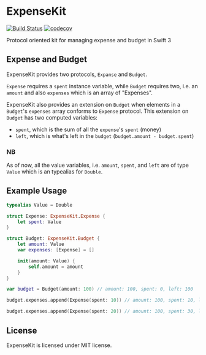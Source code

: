 # ExpenseKit

[![Build Status](https://travis-ci.org/NicholasTD07/ExpenseKit.svg?branch=master)](https://travis-ci.org/NicholasTD07/ExpenseKit)
[![codecov](https://codecov.io/gh/NicholasTD07/ExpenseKit/branch/master/graph/badge.svg)](https://codecov.io/gh/NicholasTD07/ExpenseKit)


Protocol oriented kit for managing expense and budget in Swift 3
## Expense and Budget

ExpenseKit provides two protocols, `Expanse` and `Budget`.

`Expense` requires a `spent` instance variable, while `Budget` requires two, i.e. an `amount` and also `expenses` which is an array of "Expenses".

ExpenseKit also provides an extension on `Budget` when elements in a `Budget`'s `expenses` array conforms to `Expense` protocol.
This extension on `Budget` has two computed variables:

- `spent`, which is the sum of all the `expense`'s `spent` (money)
- `left`, which is what's left in the `budget` (`budget.amount - budget.spent`) 

### NB

As of now, all the value variables, i.e. `amount`, `spent`, and `left` are of type `Value` which is an typealias for `Double`.

## Example Usage

```swift
typealias Value = Double

struct Expense: ExpenseKit.Expense {
    let spent: Value
}

struct Budget: ExpenseKit.Budget {
    let amount: Value
    var expenses: [Expense] = []

    init(amount: Value) {
        self.amount = amount
    }
}

var budget = Budget(amount: 100) // amount: 100, spent: 0, left: 100

budget.expenses.append(Expense(spent: 10)) // amount: 100, spent: 10, left: 90

budget.expenses.append(Expense(spent: 20)) // amount: 100, spent: 30, left: 70
```

## License

ExpenseKit is licensed under MIT license.
